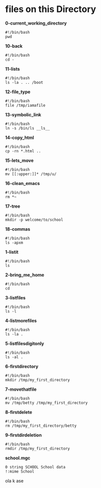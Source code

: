 # files on this Directory

**0-current_working_directory**
```
#!/bin/bash
pwd
```
**10-back**
```
#!/bin/bash
cd -
```
**11-lists**
```
#!/bin/bash
ls -la . .. /boot
```
**12-file_type**
```
#!/bin/bash
file /tmp/iamafile
```
**13-symbolic_link**
```
#!/bin/bash
ln -s /bin/ls __ls__
```
**14-copy_html**
```
#!/bin/bash
cp -rn *.html ..
```
**15-lets_move**
```
#!/bin/bash
mv [[:upper:]]* /tmp/u/
```
**16-clean_emacs**
```
#!/bin/bash
rm *~
```
**17-tree**
```
#!/bin/bash
mkdir -p welcome/to/school
```
**18-commas**
```
#!/bin/bash
ls -apxm
```
**1-listit**
```
#!/bin/bash
ls
```
**2-bring_me_home**
```
#!/bin/bash
cd
```
**3-listfiles**
```
#!/bin/bash
ls -l
```
**4-listmorefiles**
```
#!/bin/bash
ls -la .
```
**5-listfilesdigitonly**
```
#!/bin/bash
ls -al .
```
**6-firstdirectory**
```
#!/bin/bash
mkdir /tmp/my_first_directory
```
**7-movethatfile**
```
#!/bin/bash
mv /tmp/betty /tmp/my_first_directory
```
**8-firstdelete**
```
#!/bin/bash
rm /tmp/my_first_directory/betty
```
**9-firstdirdeletion**
```
#!/bin/bash
rmdir /tmp/my_first_directory
```
**school.mgc**
```
0 string SCHOOL School data
!:mime School
```
ola k ase